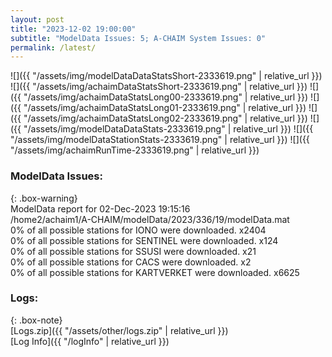 ```yaml
---
layout: post
title: "2023-12-02 19:00:00"
subtitle: "ModelData Issues: 5; A-CHAIM System Issues: 0"
permalink: /latest/
---
```


![]({{ "/assets/img/modelDataDataStatsShort-2333619.png" | relative_url }})
![]({{ "/assets/img/achaimDataStatsShort-2333619.png" | relative_url }})
![]({{ "/assets/img/achaimDataStatsLong00-2333619.png" | relative_url }})
![]({{ "/assets/img/achaimDataStatsLong01-2333619.png" | relative_url }})
![]({{ "/assets/img/achaimDataStatsLong02-2333619.png" | relative_url }})
![]({{ "/assets/img/modelDataDataStats-2333619.png" | relative_url }})
![]({{ "/assets/img/modelDataStationStats-2333619.png" | relative_url }})
![]({{ "/assets/img/achaimRunTime-2333619.png" | relative_url }})


### ModelData Issues:  
  
{: .box-warning}  
 ModelData report for 02-Dec-2023 19:15:16   
 /home2/achaim1/A-CHAIM/modelData/2023/336/19/modelData.mat   
 0% of all possible stations for IONO were downloaded. x2404   
 0% of all possible stations for SENTINEL were downloaded. x124   
 0% of all possible stations for SSUSI were downloaded. x21   
 0% of all possible stations for CACS were downloaded. x2   
 0% of all possible stations for KARTVERKET were downloaded. x6625   
  


### Logs:  
  
{: .box-note}  
[Logs.zip]({{ "/assets/other/logs.zip" | relative_url }})  
[Log Info]({{ "/logInfo" | relative_url }})  
